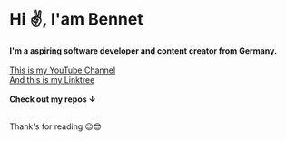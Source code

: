 <h1>Hi ✌️, I'am Bennet</h1>
<b>I'm a aspiring software developer and content creator from Germany.</b>
<br>
<br>
<a href="https://www.youtube.com/@ai-dexe">This is my YouTube Channel</a>
<br>
<a href="https://linktr.ee/aidexe">And this is my Linktree</a>
<br>
<br>
<b>Check out my repos ↓</b>
<br>
<br>
<p>Thank's for reading 😉😎</p>
